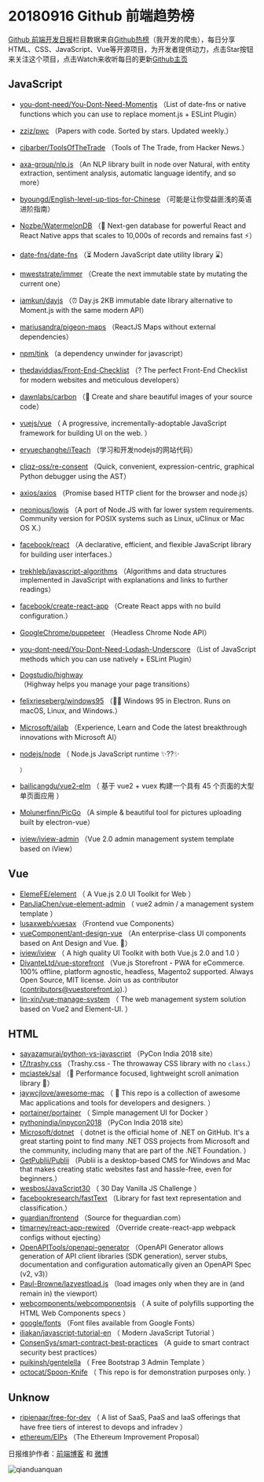 # 20180916 Github 前端趋势榜

[Github 前端开发日报](http://caibaojian.com/c/news)栏目数据来自[Github热榜](http://news.caibaojian.com/)（我开发的爬虫），每日分享HTML、CSS、JavaScript、Vue等开源项目，为开发者提供动力，点击Star按钮来关注这个项目，点击Watch来收听每日的更新[Github主页](https://github.com/kujian/githubTrending)
## JavaScript

* [you-dont-need/You-Dont-Need-Momentjs](https://github.com/you-dont-need/You-Dont-Need-Momentjs) （List of date-fns or native functions which you can use to replace moment.js + ESLint Plugin）
* [zziz/pwc](https://github.com/zziz/pwc) （Papers with code. Sorted by stars. Updated weekly.）
* [cjbarber/ToolsOfTheTrade](https://github.com/cjbarber/ToolsOfTheTrade) （Tools of The Trade, from Hacker News.）
* [axa-group/nlp.js](https://github.com/axa-group/nlp.js) （An NLP library built in node over Natural, with entity extraction, sentiment analysis, automatic language identify, and so more）
* [byoungd/English-level-up-tips-for-Chinese](https://github.com/byoungd/English-level-up-tips-for-Chinese) （可能是让你受益匪浅的英语进阶指南）
* [Nozbe/WatermelonDB](https://github.com/Nozbe/WatermelonDB) （🍉 Next-gen database for powerful React and React Native apps that scales to 10,000s of records and remains fast ⚡️）
* [date-fns/date-fns](https://github.com/date-fns/date-fns) （⏳ Modern JavaScript date utility library ⌛️）
* [mweststrate/immer](https://github.com/mweststrate/immer) （Create the next immutable state by mutating the current one）
* [iamkun/dayjs](https://github.com/iamkun/dayjs) （⏰ Day.js 2KB immutable date library alternative to Moment.js with the same modern API）
* [mariusandra/pigeon-maps](https://github.com/mariusandra/pigeon-maps) （ReactJS Maps without external dependencies）
* [npm/tink](https://github.com/npm/tink) （a dependency unwinder for javascript）
* [thedaviddias/Front-End-Checklist](https://github.com/thedaviddias/Front-End-Checklist) （? The perfect Front-End Checklist for modern websites and meticulous developers）
* [dawnlabs/carbon](https://github.com/dawnlabs/carbon) （🎨 Create and share beautiful images of your source code）
* [vuejs/vue](https://github.com/vuejs/vue) （
        A progressive, incrementally-adoptable JavaScript framework for building UI on the web.
      ）
* [eryuechanghe/iTeach](https://github.com/eryuechanghe/iTeach) （学习和开发nodejs的网站代码）
* [cliqz-oss/re-consent](https://github.com/cliqz-oss/re-consent) （Quick, convenient, expression-centric, graphical Python debugger using the AST）
* [axios/axios](https://github.com/axios/axios) （Promise based HTTP client for the browser and node.js）
* [neonious/lowjs](https://github.com/neonious/lowjs) （A port of Node.JS with far lower system requirements. Community version for POSIX systems such as Linux, uClinux or Mac OS X.）
* [facebook/react](https://github.com/facebook/react) （A declarative, efficient, and flexible JavaScript library for building user interfaces.）
* [trekhleb/javascript-algorithms](https://github.com/trekhleb/javascript-algorithms) （Algorithms and data structures implemented in JavaScript with explanations and links to further readings）
* [facebook/create-react-app](https://github.com/facebook/create-react-app) （Create React apps with no build configuration.）
* [GoogleChrome/puppeteer](https://github.com/GoogleChrome/puppeteer) （Headless Chrome Node API）
* [you-dont-need/You-Dont-Need-Lodash-Underscore](https://github.com/you-dont-need/You-Dont-Need-Lodash-Underscore) （List of JavaScript methods which you can use natively + ESLint Plugin）
* [Dogstudio/highway](https://github.com/Dogstudio/highway) （Highway helps you manage your page transitions）
* [felixrieseberg/windows95](https://github.com/felixrieseberg/windows95) （💩🚀 Windows 95 in Electron. Runs on macOS, Linux, and Windows.）
* [Microsoft/ailab](https://github.com/Microsoft/ailab) （Experience, Learn and Code the latest breakthrough innovations with Microsoft AI）
* [nodejs/node](https://github.com/nodejs/node) （
        Node.js JavaScript runtime ✨??✨

      ）
* [bailicangdu/vue2-elm](https://github.com/bailicangdu/vue2-elm) （
        基于 vue2 + vuex 构建一个具有 45 个页面的大型单页面应用
      ）
* [Molunerfinn/PicGo](https://github.com/Molunerfinn/PicGo) （A simple &amp; beautiful tool for pictures uploading built by electron-vue）
* [iview/iview-admin](https://github.com/iview/iview-admin) （Vue 2.0 admin management system template based on iView）

## Vue

* [ElemeFE/element](https://github.com/ElemeFE/element) （
        A Vue.js 2.0 UI Toolkit for Web
      ）
* [PanJiaChen/vue-element-admin](https://github.com/PanJiaChen/vue-element-admin) （
        vue2 admin / a management system template
      ）
* [lusaxweb/vuesax](https://github.com/lusaxweb/vuesax) （Frontend vue Components）
* [vueComponent/ant-design-vue](https://github.com/vueComponent/ant-design-vue) （An enterprise-class UI components based on Ant Design and Vue. 🐜）
* [iview/iview](https://github.com/iview/iview) （
        A high quality UI Toolkit with both Vue.js 2.0 and 1.0
      ）
* [DivanteLtd/vue-storefront](https://github.com/DivanteLtd/vue-storefront) （Vue.js Storefront - PWA for eCommerce. 100% offline, platform agnostic, headless, Magento2 supported. Always Open Source, MIT license. Join us as contributor (contributors@vuestorefront.io).）
* [lin-xin/vue-manage-system](https://github.com/lin-xin/vue-manage-system) （
        The web management system solution based on Vue2 and Element-UI.
      ）

## HTML

* [sayazamurai/python-vs-javascript](https://github.com/sayazamurai/python-vs-javascript) （PyCon India 2018 site）
* [t7/trashy.css](https://github.com/t7/trashy.css) （Trashy.css - The throwaway CSS library with no `class`.）
* [mciastek/sal](https://github.com/mciastek/sal) （🚀 Performance focused, lightweight scroll animation library 🚀）
* [jaywcjlove/awesome-mac](https://github.com/jaywcjlove/awesome-mac) （
         This repo is a collection of awesome Mac applications and tools for developers and designers.
      ）
* [portainer/portainer](https://github.com/portainer/portainer) （
        Simple management UI for Docker
      ）
* [pythonindia/inpycon2018](https://github.com/pythonindia/inpycon2018) （PyCon India 2018 site）
* [Microsoft/dotnet](https://github.com/Microsoft/dotnet) （
        dotnet is the official home of .NET on GitHub. It's a great starting point to find many .NET OSS projects from Microsoft and the community, including many that are part of the .NET Foundation.
      ）
* [GetPublii/Publii](https://github.com/GetPublii/Publii) （Publii is a desktop-based CMS for Windows and Mac that makes creating static websites fast and hassle-free, even for beginners.）
* [wesbos/JavaScript30](https://github.com/wesbos/JavaScript30) （
        30 Day Vanilla JS Challenge
      ）
* [facebookresearch/fastText](https://github.com/facebookresearch/fastText) （Library for fast text representation and classification.）
* [guardian/frontend](https://github.com/guardian/frontend) （Source for theguardian.com）
* [timarney/react-app-rewired](https://github.com/timarney/react-app-rewired) （Override create-react-app webpack configs without ejecting）
* [OpenAPITools/openapi-generator](https://github.com/OpenAPITools/openapi-generator) （OpenAPI Generator allows generation of API client libraries (SDK generation), server stubs, documentation and configuration automatically given an OpenAPI Spec (v2, v3)）
* [Paul-Browne/lazyestload.js](https://github.com/Paul-Browne/lazyestload.js) （load images only when they are in (and remain in) the viewport）
* [webcomponents/webcomponentsjs](https://github.com/webcomponents/webcomponentsjs) （
        A suite of polyfills supporting the HTML Web Components specs
      ）
* [google/fonts](https://github.com/google/fonts) （Font files available from Google Fonts）
* [iliakan/javascript-tutorial-en](https://github.com/iliakan/javascript-tutorial-en) （
        Modern JavaScript Tutorial 
      ）
* [ConsenSys/smart-contract-best-practices](https://github.com/ConsenSys/smart-contract-best-practices) （A guide to smart contract security best practices）
* [puikinsh/gentelella](https://github.com/puikinsh/gentelella) （
        Free Bootstrap 3 Admin Template
      ）
* [octocat/Spoon-Knife](https://github.com/octocat/Spoon-Knife) （
        This repo is for demonstration purposes only.
      ）

## Unknow

* [ripienaar/free-for-dev](https://github.com/ripienaar/free-for-dev) （
        A list of SaaS, PaaS and IaaS offerings that have free tiers of interest to devops and infradev
      ）
* [ethereum/EIPs](https://github.com/ethereum/EIPs) （The Ethereum Improvement Proposal）


日报维护作者：[前端博客](http://caibaojian.com/) 和 [微博](http://caibaojian.com/go/weibo)

![qianduanquan](https://user-images.githubusercontent.com/3055447/38468989-651132ac-3b80-11e8-8e6b-15122322a9d7.png)